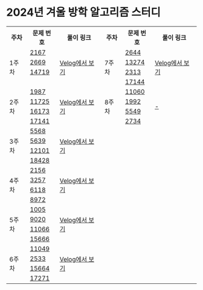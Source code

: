 # 2024년 겨울 방학 알고리즘 스터디

<table style="border: 2px;">
<tr>
<th> 주차 </td>
<th> 문제 번호 </td>
<th> 풀이 링크 </td>
<th> 주차 </td>
<th> 문제 번호 </td>
<th> 풀이 링크 </td>
</tr>

<tr>
<td rowspan="4">1주차</td>
<td> <a href="https://www.acmicpc.net/problem/2167">2167</a></td>
<td rowspan="4"><a href="https://velog.io/@1876060677/1주차-백준-BoJ-C-풀이-2167-2669-14719">Velog에서 보기</td>

<td rowspan="4">7주차</td>
<td> <a href="https://www.acmicpc.net/problem/2644">2644</a></td>
<td rowspan="4"><a href="https://velog.io/@1876060677/7주차-백준-BoJ-c-풀이-2644-2313-17144-13274">Velog에서 보기</td>
</tr>

<tr>
<td><a href="https://www.acmicpc.net/problem/2669">2669</a></td>
<td><a href="https://www.acmicpc.net/problem/13274">13274</a></td>
</tr>

<tr>
<td><a href="https://www.acmicpc.net/problem/14719">14719</a></td>
<td><a href="https://www.acmicpc.net/problem/2313">2313</a></td>
</tr>
<tr>
<td></td>
<td><a href="https://www.acmicpc.net/problem/17144">17144</a></td>
</tr>

<tr>
<td rowspan="4">2주차</td>
<td> <a href="https://www.acmicpc.net/problem/1987">1987</a></td>
<td rowspan="4"><a href="https://velog.io/@1876060677/2주차-백준-BoJ-c-풀이-11725-16173-1987-17141">Velog에서 보기</td>
<td rowspan="4">8주차</td>
<td> <a href="https://www.acmicpc.net/problem/11060">11060</a></td>
<td rowspan="4"><a href="#">-</td>
</tr>

<tr>
<td><a href="https://www.acmicpc.net/problem/11725">11725</a></td>
<td> <a href="https://www.acmicpc.net/problem/1992">1992</a></td>
</tr>

<tr>
<td><a href="https://www.acmicpc.net/problem/16173">16173</a></td>
<td> <a href="https://www.acmicpc.net/problem/5549">5549</a></td>
</tr>

<tr>
<td><a href="https://www.acmicpc.net/problem/17141">17141</a></td>
<td> <a href="https://www.acmicpc.net/problem/2734">2734</a></td>
</tr>

<tr>
<td rowspan="4">3주차</td>
<td> <a href="https://www.acmicpc.net/problem/5568">5568</a></td>
<td rowspan="4"><a href="https://velog.io/@1876060677/3주차-백준-BoJ-c-풀이-5568-12101-5639-18428">Velog에서 보기</td>
</tr>

<tr>
<td><a href="https://www.acmicpc.net/problem/5639">5639</a></td>
</tr>

<tr>
<td><a href="https://www.acmicpc.net/problem/12101">12101</a></td>
</tr>
<tr>

<td><a href="https://www.acmicpc.net/problem/18428">18428</a></td>
</tr>

<tr>
<td rowspan="4">4주차</td>
<td> <a href="https://www.acmicpc.net/problem/2156">2156</a></td>
<td rowspan="4"><a href="https://velog.io/@1876060677/4주차-백준-BoJ-c-풀이-2156-6118-8972-3257-9wcnl5fo">Velog에서 보기</td>
</tr>

<tr>
<td><a href="https://www.acmicpc.net/problem/3257">3257</a></td>
</tr>

<tr>
<td><a href="https://www.acmicpc.net/problem/6118">6118</a></td>
</tr>
<tr>

<td><a href="https://www.acmicpc.net/problem/8972">8972</a></td>
</tr>

<tr>
<td rowspan="4">5주차</td>
<td> <a href="https://www.acmicpc.net/problem/1005">1005</a></td>
<td rowspan="4"><a href="https://velog.io/@1876060677/5주차-백준-BoJ-c-풀이-1005-9020-11066-15666">Velog에서 보기</td>
</tr>

<tr>
<td><a href="https://www.acmicpc.net/problem/9020">9020</a></td>
</tr>

<tr>
<td><a href="https://www.acmicpc.net/problem/11066">11066</a></td>
</tr>
<tr>

<td><a href="https://www.acmicpc.net/problem/15666">15666</a></td>
</tr>

<tr>
<td rowspan="4">6주차</td>
<td> <a href="https://www.acmicpc.net/problem/11049">11049</a></td>
<td rowspan="4"><a href="https://velog.io/@1876060677/6주차-백준-BoJ-c-풀이-15664-17271-11049-2533">Velog에서 보기</td>
</tr>

<tr>
<td><a href="https://www.acmicpc.net/problem/2533">2533</a></td>
</tr>

<tr>
<td><a href="https://www.acmicpc.net/problem/15664">15664</a></td>
</tr>
<tr>

<td><a href="https://www.acmicpc.net/problem/17271">17271</a></td>
</tr>
</table>
